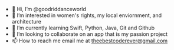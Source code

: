 - 👋 Hi, I’m @goodriddanceworld
- 👀 I’m interested in women's rights, my local enviornment, and architecture
- 🌱 I’m currently learning Swift, Python, Java, Git and Github
- 💞️ I’m looking to collaborate on an app that is my passion project
- 📫 How to reach me email me at theebestcoderever@gmail.com

<!---
goodriddanceworld/goodriddanceworld is a ✨ special ✨ repository because its `README.md` (this file) appears on your GitHub profile.
You can click the Preview link to take a look at your changes.
--->

